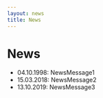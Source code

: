 ```yaml
---
layout: news
title: News
---
```

# News


* 04.10.1998: NewsMessage1
* 15.03.2018: NewsMessage2
* 13.10.2019: NewsMessage3
